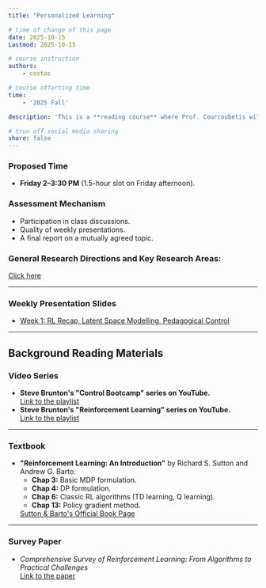 ```yaml
---
title: "Personalized Learning"

# time of change of this page
date: 2025-10-15
Lastmod: 2025-10-15

# course instruction
authors:
    - costas

# course offerting time
time:
    - '2025 Fall'

description: 'This is a **reading course** where Prof. Courcoubetis will provide initial material, and students will have the opportunity to choose and develop topics further based on their interests. A core component of the course involves students presenting several papers each week.'

# trun off social media sharing
share: false
---
```



  <h3>Proposed Time</h3>
  <ul>
    <li><strong>Friday 2–3:30 PM</strong> (1.5-hour slot on Friday afternoon).</li>
  </ul>

  <h3>Assessment Mechanism</h3>
  <ul>
    <li>Participation in class discussions.</li>
    <li>Quality of weekly presentations.</li>
    <li>A final report on a mutually agreed topic.</li>
  </ul>

  <h3>General Research Directions and Key Research Areas:</h3>
  <p>
    <a href="General_Research_Directions_and_Key_Research_Area.pdf" target="_blank">
      Click here
    </a>
  </p>

  <hr>

  <h3>Weekly Presentation Slides</h3>
  <ul>
    <li>
      <a href="RL_Recap_LSM_PC.pdf" target="_blank">
        Week 1: RL Recap, Latent Space Modelling, Pedagogical Control
      </a>
    </li>
  </ul>

  <hr>

  <h2>Background Reading Materials</h2>

  <h3>Video Series</h3>
  <ul>
    <li>
      <strong>Steve Brunton's "Control Bootcamp" series on YouTube.</strong><br>
      <a href="https://www.youtube.com/watch?v=Pi7l8mMjYVE&list=PLMrJAkhIeNNR20Mz-VpzgfQs5zrYi085m" target="_blank">
        Link to the playlist
      </a>
    </li>
    <li>
      <strong>Steve Brunton's "Reinforcement Learning" series on YouTube.</strong><br>
      <a href="https://www.youtube.com/watch?v=0MNVhXEX9to&list=PLMrJAkhIeNNQe1JXNvaFvURxGY4gE9k74" target="_blank">
        Link to the playlist
      </a>
    </li>
  </ul>

  <hr>

  <h3>Textbook</h3>
  <ul>
    <li>
      <strong>"Reinforcement Learning: An Introduction"</strong> by Richard S. Sutton and Andrew G. Barto.
      <ul>
        <li><strong>Chap 3:</strong> Basic MDP formulation.</li>
        <li><strong>Chap 4:</strong> DP formulation.</li>
        <li><strong>Chap 6:</strong> Classic RL algorithms (TD learning, Q learning).</li>
        <li><strong>Chap 13:</strong> Policy gradient method.</li>
      </ul>
      <a href="http://incompleteideas.net/book/the-book-2nd.html" target="_blank">
        Sutton & Barto's Official Book Page
      </a>
    </li>
  </ul>

  <hr>

  <h3>Survey Paper</h3>
  <ul>
    <li>
      <em>Comprehensive Survey of Reinforcement Learning: From Algorithms to Practical Challenges</em><br>
      <a href="https://arxiv.org/pdf/2411.18892" target="_blank">Link to the paper</a>
    </li>
  </ul>


